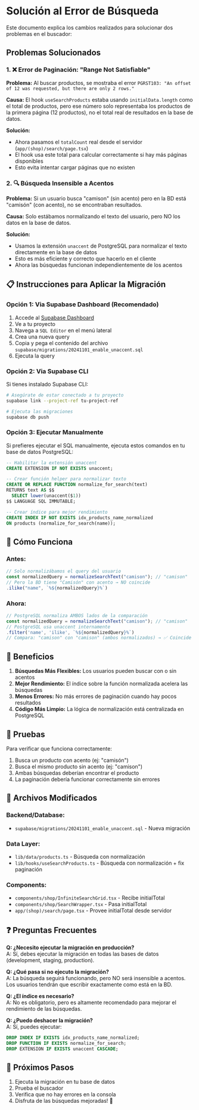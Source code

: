 # Solución al Error de Búsqueda

Este documento explica los cambios realizados para solucionar dos problemas en el buscador:

## Problemas Solucionados

### 1. ❌ Error de Paginación: "Range Not Satisfiable"
**Problema:** Al buscar productos, se mostraba el error `PGRST103: "An offset of 12 was requested, but there are only 2 rows."`

**Causa:** El hook `useSearchProducts` estaba usando `initialData.length` como el total de productos, pero ese número solo representaba los productos de la primera página (12 productos), no el total real de resultados en la base de datos.

**Solución:** 
- Ahora pasamos el `totalCount` real desde el servidor (`app/(shop)/search/page.tsx`)
- El hook usa este total para calcular correctamente si hay más páginas disponibles
- Esto evita intentar cargar páginas que no existen

### 2. 🔍 Búsqueda Insensible a Acentos
**Problema:** Si un usuario busca "camison" (sin acento) pero en la BD está "camisón" (con acento), no se encontraban resultados.

**Causa:** Solo estábamos normalizando el texto del usuario, pero NO los datos en la base de datos.

**Solución:** 
- Usamos la extensión `unaccent` de PostgreSQL para normalizar el texto directamente en la base de datos
- Esto es más eficiente y correcto que hacerlo en el cliente
- Ahora las búsquedas funcionan independientemente de los acentos

## 📋 Instrucciones para Aplicar la Migración

### Opción 1: Via Supabase Dashboard (Recomendado)

1. Accede al [Supabase Dashboard](https://supabase.com/dashboard)
2. Ve a tu proyecto
3. Navega a `SQL Editor` en el menú lateral
4. Crea una nueva query
5. Copia y pega el contenido del archivo `supabase/migrations/20241101_enable_unaccent.sql`
6. Ejecuta la query

### Opción 2: Via Supabase CLI

Si tienes instalado Supabase CLI:

```bash
# Asegúrate de estar conectado a tu proyecto
supabase link --project-ref tu-project-ref

# Ejecuta las migraciones
supabase db push
```

### Opción 3: Ejecutar Manualmente

Si prefieres ejecutar el SQL manualmente, ejecuta estos comandos en tu base de datos PostgreSQL:

```sql
-- Habilitar la extensión unaccent
CREATE EXTENSION IF NOT EXISTS unaccent;

-- Crear función helper para normalizar texto
CREATE OR REPLACE FUNCTION normalize_for_search(text)
RETURNS text AS $$
  SELECT lower(unaccent($1))
$$ LANGUAGE SQL IMMUTABLE;

-- Crear índice para mejor rendimiento
CREATE INDEX IF NOT EXISTS idx_products_name_normalized 
ON products (normalize_for_search(name));
```

## 🔎 Cómo Funciona

### Antes:
```typescript
// Solo normalizábamos el query del usuario
const normalizedQuery = normalizeSearchText("camison"); // "camison"
// Pero la BD tiene "Camisón" con acento → NO coincide
.ilike("name", `%${normalizedQuery}%`)
```

### Ahora:
```typescript
// PostgreSQL normaliza AMBOS lados de la comparación
const normalizedQuery = normalizeSearchText("camison"); // "camison"
// PostgreSQL usa unaccent internamente
.filter('name', 'ilike', `%${normalizedQuery}%`)
// Compara: "camison" con "camison" (ambos normalizados) → ✅ Coincide
```

## 🎯 Beneficios

1. **Búsquedas Más Flexibles:** Los usuarios pueden buscar con o sin acentos
2. **Mejor Rendimiento:** El índice sobre la función normalizada acelera las búsquedas
3. **Menos Errores:** No más errores de paginación cuando hay pocos resultados
4. **Código Más Limpio:** La lógica de normalización está centralizada en PostgreSQL

## 🧪 Pruebas

Para verificar que funciona correctamente:

1. Busca un producto con acento (ej: "camisón")
2. Busca el mismo producto sin acento (ej: "camison")
3. Ambas búsquedas deberían encontrar el producto
4. La paginación debería funcionar correctamente sin errores

## 📝 Archivos Modificados

### Backend/Database:
- `supabase/migrations/20241101_enable_unaccent.sql` - Nueva migración

### Data Layer:
- `lib/data/products.ts` - Búsqueda con normalización
- `lib/hooks/useSearchProducts.ts` - Búsqueda con normalización + fix paginación

### Components:
- `components/shop/InfiniteSearchGrid.tsx` - Recibe initialTotal
- `components/shop/SearchWrapper.tsx` - Pasa initialTotal
- `app/(shop)/search/page.tsx` - Provee initialTotal desde servidor

## ❓ Preguntas Frecuentes

**Q: ¿Necesito ejecutar la migración en producción?**  
A: Sí, debes ejecutar la migración en todas las bases de datos (development, staging, production).

**Q: ¿Qué pasa si no ejecuto la migración?**  
A: La búsqueda seguirá funcionando, pero NO será insensible a acentos. Los usuarios tendrán que escribir exactamente como está en la BD.

**Q: ¿El índice es necesario?**  
A: No es obligatorio, pero es altamente recomendado para mejorar el rendimiento de las búsquedas.

**Q: ¿Puedo deshacer la migración?**  
A: Sí, puedes ejecutar:
```sql
DROP INDEX IF EXISTS idx_products_name_normalized;
DROP FUNCTION IF EXISTS normalize_for_search;
DROP EXTENSION IF EXISTS unaccent CASCADE;
```

## 🚀 Próximos Pasos

1. Ejecuta la migración en tu base de datos
2. Prueba el buscador
3. Verifica que no hay errores en la consola
4. Disfruta de las búsquedas mejoradas! 🎉

